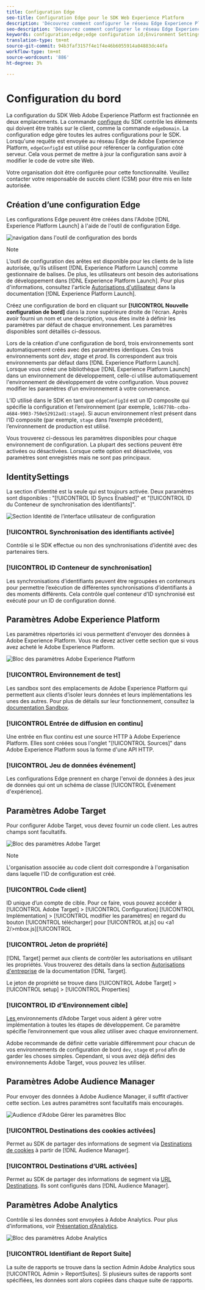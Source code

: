 ```yaml
---
title: Configuration Edge
seo-title: Configuration Edge pour le SDK Web Experience Platform
description: 'Découvrez comment configurer le réseau Edge Experience Platform. '
seo-description: 'Découvrez comment configurer le réseau Edge Experience Platform. '
keywords: configuration;edge;edge configuration id;Environment Settings;edgeConfigId;identity;id sync enabled;ID Sync Container ID;Sandbox;Streaming Inlet;Event Dataset;target;client code;Property Token;Target Environment ID;Cookie Destinations;url Destinations;Analytics Settings Blockreport suite id;
translation-type: tm+mt
source-git-commit: 94b3faf3157f4e1f4e46b6055914a04883dc44fa
workflow-type: tm+mt
source-wordcount: '886'
ht-degree: 3%

---
```



# Configuration du bord

La configuration du SDK Web Adobe Experience Platform est fractionnée en deux emplacements. La commande [configure](configuring-the-sdk.md) du SDK contrôle les éléments qui doivent être traités sur le client, comme la commande `edgeDomain`. La configuration edge gère toutes les autres configurations pour le SDK. Lorsqu&#39;une requête est envoyée au réseau Edge de Adobe Experience Platform, `edgeConfigId` est utilisé pour référencer la configuration côté serveur. Cela vous permet de mettre à jour la configuration sans avoir à modifier le code de votre site Web.

Votre organisation doit être configurée pour cette fonctionnalité. Veuillez contacter votre responsable de succès client (CSM) pour être mis en liste autorisée.

## Création d’une configuration Edge

Les configurations Edge peuvent être créées dans l&#39;Adobe [!DNL Experience Platform Launch] à l&#39;aide de l&#39;outil de configuration Edge.

![navigation dans l&#39;outil de configuration des bords](../../assets/edge_configuration_nav.png)

>[!NOTE]
>
>L’outil de configuration des arêtes est disponible pour les clients de la liste autorisée, qu’ils utilisent [!DNL Experience Platform Launch] comme gestionnaire de balises. De plus, les utilisateurs ont besoin des autorisations de développement dans [!DNL Experience Platform Launch]. Pour plus d&#39;informations, consultez l&#39;article [Autorisations d&#39;utilisateur](https://docs.adobe.com/content/help/fr-FR/launch/using/reference/admin/user-permissions.html) dans la documentation [!DNL Experience Platform Launch].

Créez une configuration de bord en cliquant sur **[!UICONTROL Nouvelle configuration de bord]** dans la zone supérieure droite de l&#39;écran. Après avoir fourni un nom et une description, vous êtes invité à définir les paramètres par défaut de chaque environnement. Les paramètres disponibles sont détaillés ci-dessous.

Lors de la création d&#39;une configuration de bord, trois environnements sont automatiquement créés avec des paramètres identiques. Ces trois environnements sont *dev*, *stage* et *prod*. Ils correspondent aux trois environnements par défaut dans [!DNL Experience Platform Launch]. Lorsque vous créez une bibliothèque [!DNL Experience Platform Launch] dans un environnement de développement, celle-ci utilise automatiquement l&#39;environnement de développement de votre configuration. Vous pouvez modifier les paramètres d’un environnement à votre convenance.

L’ID utilisé dans le SDK en tant que `edgeConfigId` est un ID composite qui spécifie la configuration et l’environnement (par exemple, `1c86778b-cdba-4684-9903-750e52912ad1:stage`). Si aucun environnement n’est présent dans l’ID composite (par exemple, `stage` dans l’exemple précédent), l’environnement de production est utilisé.

Vous trouverez ci-dessous les paramètres disponibles pour chaque environnement de configuration. La plupart des sections peuvent être activées ou désactivées. Lorsque cette option est désactivée, vos paramètres sont enregistrés mais ne sont pas principaux.

##  IdentitySettings

La section d&#39;identité est la seule qui est toujours activée. Deux paramètres sont disponibles : &quot;[!UICONTROL ID Syncs Enabled]&quot; et &quot;[!UICONTROL ID du Conteneur de synchronisation des identifiants]&quot;.

![Section Identité de l’interface utilisateur de configuration](../../assets/edge_configuration_identity.png)

### [!UICONTROL Synchronisation des identifiants activée]

Contrôle si le SDK effectue ou non des synchronisations d’identité avec des partenaires tiers.

### [!UICONTROL ID Conteneur de synchronisation]

Les synchronisations d’identifiants peuvent être regroupées en conteneurs pour permettre l’exécution de différentes synchronisations d’identifiants à des moments différents. Cela contrôle quel conteneur d’ID synchronisé est exécuté pour un ID de configuration donné.

## Paramètres Adobe Experience Platform

Les paramètres répertoriés ici vous permettent d&#39;envoyer des données à Adobe Experience Platform. Vous ne devez activer cette section que si vous avez acheté le Adobe Experience Platform.

![Bloc des paramètres Adobe Experience Platform](../../assets/edge_configuration_aep.png)

### [!UICONTROL Environnement de test]

Les sandbox sont des emplacements de Adobe Experience Platform qui permettent aux clients d’isoler leurs données et leurs implémentations les unes des autres. Pour plus de détails sur leur fonctionnement, consultez la [documentation Sandbox](../../sandboxes/home.md).

### [!UICONTROL Entrée de diffusion en continu]

Une entrée en flux continu est une source HTTP à Adobe Experience Platform. Elles sont créées sous l&#39;onglet &quot;[!UICONTROL Sources]&quot; dans Adobe Experience Platform sous la forme d&#39;une API HTTP.

### [!UICONTROL Jeu de données événement]

Les configurations Edge prennent en charge l&#39;envoi de données à des jeux de données qui ont un schéma de classe [!UICONTROL Événement d&#39;expérience].

## Paramètres Adobe Target

Pour configurer Adobe Target, vous devez fournir un code client. Les autres champs sont facultatifs.

![Bloc des paramètres Adobe Target](../../assets/edge_configuration_target.png)

>[!NOTE]
>
>L&#39;organisation associée au code client doit correspondre à l&#39;organisation dans laquelle l&#39;ID de configuration est créé.

### [!UICONTROL Code client]

ID unique d’un compte de cible. Pour ce faire, vous pouvez accéder à [!UICONTROL Adobe Target] > [!UICONTROL Configuration] [!UICONTROL Implémentation] > [!UICONTROL modifier les paramètres] en regard du bouton [!UICONTROL télécharger] pour [!UICONTROL at.js] ou &lt;a1 2/>mbox.js][!UICONTROL 

### [!UICONTROL Jeton de propriété]

[!DNL Target] permet aux clients de contrôler les autorisations en utilisant les propriétés. Vous trouverez des détails dans la section [Autorisations d&#39;entreprise](https://docs.adobe.com/content/help/fr-FR/target/using/administer/manage-users/enterprise/properties-overview.html) de la documentation [!DNL Target].

Le jeton de propriété se trouve dans [!UICONTROL Adobe Target] > [!UICONTROL setup] > [!UICONTROL Properties]

### [!UICONTROL ID d’Environnement cible]

[Les ](https://docs.adobe.com/content/help/en/target/using/administer/hosts.html) environnements d’Adobe Target vous aident à gérer votre implémentation à toutes les étapes de développement. Ce paramètre spécifie l’environnement que vous allez utiliser avec chaque environnement.

Adobe recommande de définir cette variable différemment pour chacun de vos environnements de configuration de bord `dev`, `stage` et `prod` afin de garder les choses simples. Cependant, si vous avez déjà défini des environnements Adobe Target, vous pouvez les utiliser.

## Paramètres Adobe Audience Manager

Pour envoyer des données à Adobe Audience Manager, il suffit d’activer cette section. Les autres paramètres sont facultatifs mais encouragés.

![Audience d&#39;Adobe Gérer les paramètres Bloc](../../assets/edge_configuration_aam.png)

### [!UICONTROL Destinations des cookies activées]

Permet au SDK de partager des informations de segment via [Destinations de cookies](https://docs.adobe.com/content/help/en/audience-manager/user-guide/features/destinations/custom-destinations/create-cookie-destination.html) à partir de [!DNL Audience Manager].

### [!UICONTROL Destinations d’URL activées]

Permet au SDK de partager des informations de segment via [URL Destinations](https://docs.adobe.com/content/help/en/audience-manager/user-guide/features/destinations/custom-destinations/create-url-destination.html). Ils sont configurés dans [!DNL Audience Manager].

## Paramètres Adobe Analytics

Contrôle si les données sont envoyées à Adobe Analytics. Pour plus d’informations, voir [Présentation d’Analytics](../data-collection/adobe-analytics/analytics-overview.md).

![Bloc des paramètres Adobe Analytics](../../assets/edge_configuration_aa.png)

### [!UICONTROL Identifiant de Report Suite]

La suite de rapports se trouve dans la section Admin Adobe Analytics sous [!UICONTROL Admin > ReportSuites]. Si plusieurs suites de rapports sont spécifiées, les données sont alors copiées dans chaque suite de rapports.
